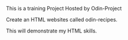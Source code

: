 This is a training Project Hosted by Odin-Project

Create an HTML websites called odin-recipes.

This will demonstrate my HTML skills.